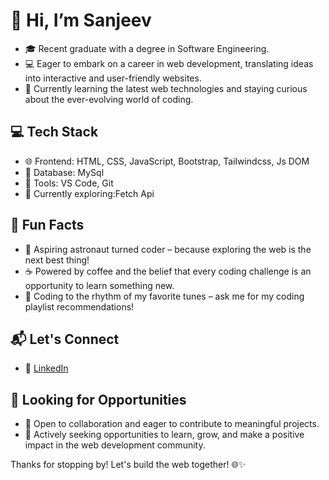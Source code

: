 # 👋 Hi, I’m Sanjeev
- 🎓 Recent graduate with a degree in Software Engineering.
- 💻 Eager to embark on a career in web development, translating ideas into interactive and user-friendly websites.
- 🌱 Currently learning the latest web technologies and staying curious about the ever-evolving world of coding.

## 💻 Tech Stack
- 🌐 Frontend: HTML, CSS, JavaScript, Bootstrap, Tailwindcss, Js DOM
- 📁 Database: MySql
- 🔧 Tools: VS Code, Git
- 🚀 Currently exploring:Fetch Api

## 🌈 Fun Facts
- 🚀 Aspiring astronaut turned coder – because exploring the web is the next best thing!
- ☕ Powered by coffee and the belief that every coding challenge is an opportunity to learn something new.
- 🎵 Coding to the rhythm of my favorite tunes – ask me for my coding playlist recommendations!

## 📬 Let's Connect
- 🔗 [LinkedIn](www.linkedin.com/in/sanjeev-u)

## 🌟 Looking for Opportunities
- 🤝 Open to collaboration and eager to contribute to meaningful projects.
- 🚀 Actively seeking opportunities to learn, grow, and make a positive impact in the web development community.

Thanks for stopping by! Let's build the web together! 🌐✨

